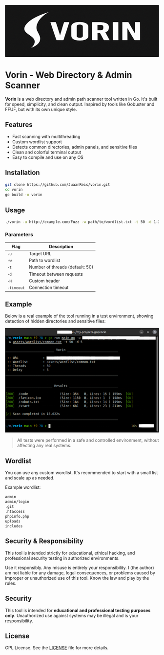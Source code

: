 <img src="assets/banner/banner.png" alt="Banner" width="100%" height="170px">


# Vorin - Web Directory & Admin Scanner

**Vorin** is a web directory and admin path scanner tool written in Go. It's built for speed, simplicity, and clean output. Inspired by tools like Gobuster and FFUF, but with its own unique style.

## Features

- Fast scanning with multithreading
- Custom wordlist support
- Detects common directories, admin panels, and sensitive files
- Clean and colorful terminal output
- Easy to compile and use on any OS

## Installation

```bash
git clone https://github.com/JuaanReis/vorin.git
cd vorin
go build -o vorin
```

## Usage

```bash
./vorin -u http://example.com/Fuzz -w path/to/wordlist.txt -t 50 -d 1-3 -H "X-Debug: true" -H "Authorization: Bearer teste123" -timeout 5
```

### Parameters

| Flag     | Description                               |
|----------|-------------------------------------------|
| `-u`     | Target URL                                |
| `-w`     | Path to wordlist                          |
| `-t`     | Number of threads (default: 50)           |
| `-d`     | Timeout between requests                  |
| `-H`     | Custom header                             |
| `-timeout`| Connection timeout                       |

## Example

Below is a real example of the tool running in a test environment, showing detection of hidden directories and sensitive files:

![Scan Example](assets/screenshots/showing.png)

> All tests were performed in a safe and controlled environment, without affecting any real systems.

## Wordlist

You can use any custom wordlist. It's recommended to start with a small list and scale up as needed.

Example wordlist:

```
admin
admin/login
.git
.htaccess
phpinfo.php
uploads
includes
```

## Security & Responsibility

This tool is intended strictly for educational, ethical hacking, and professional security testing in authorized environments.

Use it responsibly.
  Any misuse is entirely your responsibility.
I (the author) am not liable for any damage, legal consequences, or problems caused by improper or unauthorized use of this tool. Know the law and play by the rules.
## Security

This tool is intended for **educational and professional testing purposes only**. Unauthorized use against systems may be illegal and is your responsibility.

## License

GPL License. See the [LICENSE](LICENSE) file for more details.
